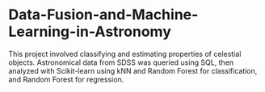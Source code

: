# Data-Fusion-and-Machine-Learning-in-Astronomy
This project involved classifying and estimating properties of celestial objects. Astronomical data from SDSS was queried using SQL, then analyzed with Scikit-learn using kNN and Random Forest for classification, and Random Forest for regression.

